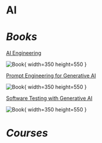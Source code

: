 # AI

# ***Books***

[AI Engineering](https://learning.oreilly.com/library/view/ai-engineering/9781098166298/)

![Book](https://learning.oreilly.com/api/v2/epubs/urn:orm:book:9781098166298/files/assets/cover.png){ width=350 height=550 }

[Prompt Engineering for Generative AI](https://learning.oreilly.com/library/view/prompt-engineering-for/9781098153427/)

![Book](https://learning.oreilly.com/api/v2/epubs/urn:orm:book:9781098153427/files/assets/cover.png){ width=350 height=550 }

[Software Testing with Generative AI](https://learning.oreilly.com/library/view/software-testing-with/9781633437364/)

![Book](https://learning.oreilly.com/api/v2/epubs/urn:orm:book:9781633437364/files/cover.jpeg){ width=350 height=550 }

# ***Courses***